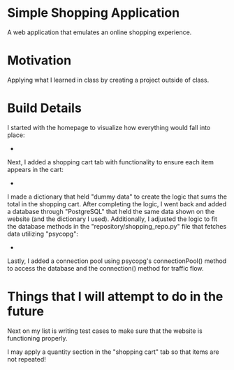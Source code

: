 # Simple Shopping Application
A web application that emulates an online shopping experience.

# Motivation
Applying what I learned in class by creating a project outside of class.

# Build Details

I started with the homepage to visualize how everything would fall into place:

 - 
 
Next, I added a shopping cart tab with functionality to ensure each item appears in the cart:

 - 
 
I made a dictionary that held "dummy data" to create the logic that sums the total in the shopping cart. After completing the logic, I went back and added a database through "PostgreSQL" that held the same data shown on the website (and the dictionary I used). Additionally, I adjusted the logic to fit the database methods in the "repository/shopping_repo.py" file that fetches data utilizing "psycopg":

 - 
 
Lastly, I added a connection pool using psycopg's connectionPool() method to access the database and the connection() method for traffic flow.

# Things that I will attempt to do in the future
Next on my list is writing test cases to make sure that the website is functioning properly.

I may apply a quantity section in the "shopping cart" tab so that items are not repeated!
